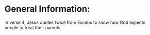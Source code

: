 # General Information:

In verse 4, Jesus quotes twice from Exodus to show how God expects people to treat their parents.